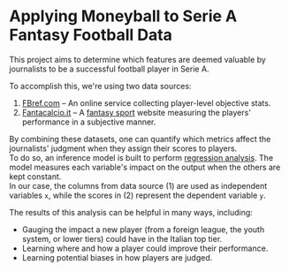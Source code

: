 # Applying Moneyball to Serie A Fantasy Football Data


This project aims to determine which features are deemed valuable by journalists to be a successful football player in Serie A.  

To accomplish this, we're using two data sources:
1. [FBref.com](https://fbref.com) – An online service collecting player-level objective stats.
2. [Fantacalcio.it](www.fantacalcio.it) – A [fantasy sport](https://en.wikipedia.org/wiki/Fantasy_sport) website measuring the players' performance in a subjective manner.

By combining these datasets, one can quantify which metrics affect the journalists' judgment when they assign their scores to players.  
To do so, an inference model is built to perform [regression analysis](https://en.wikipedia.org/wiki/Regression_analysis). The model measures each variable's impact on the output when the others are kept constant.  
In our case, the columns from data source (1) are used as independent variables `x`, while the scores in (2) represent the dependent variable `y`.

The results of this analysis can be helpful in many ways, including:
- Gauging the impact a new player (from a foreign league, the youth system, or lower tiers) could have in the Italian top tier.
- Learning where and how a player could improve their performance.
- Learning potential biases in how players are judged.
